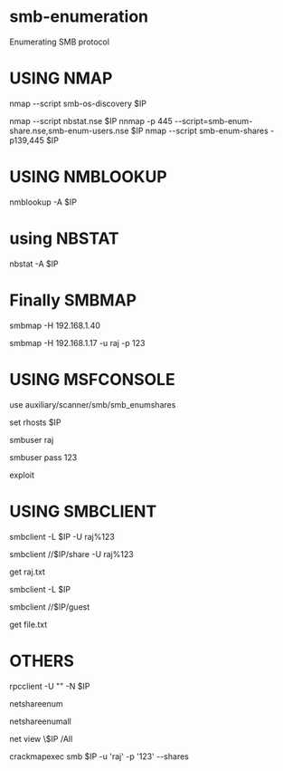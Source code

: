 # smb-enumeration
Enumerating SMB protocol

# USING NMAP
nmap --script smb-os-discovery $IP

nmap --script nbstat.nse $IP
nnmap -p 445 --script=smb-enum-share.nse,smb-enum-users.nse $IP
nmap --script smb-enum-shares -p139,445 $IP 


# USING NMBLOOKUP
nmblookup -A $IP

# using NBSTAT
nbstat -A $IP

# Finally SMBMAP
smbmap -H 192.168.1.40

smbmap -H 192.168.1.17 -u raj -p 123

# USING MSFCONSOLE
use auxiliary/scanner/smb/smb_enumshares

set rhosts $IP

smbuser raj

smbuser pass 123

exploit

# USING SMBCLIENT
smbclient -L $IP -U raj%123

smbclient //$IP/share -U raj%123

get raj.txt

smbclient -L $IP

smbclient //$IP/guest

get file.txt

# OTHERS
rpcclient -U "" -N $IP

netshareenum

netshareenumall

net view \\$IP /All

crackmapexec smb $IP -u 'raj' -p '123' --shares 
